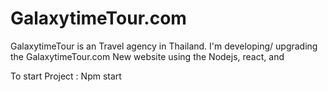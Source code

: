 # GalaxytimeTour.com
 GalaxytimeTour is an Travel agency in Thailand.  I'm developing/ upgrading the GalaxytimeTour.com New website using the Nodejs, react, and  


To start Project 
: Npm start

